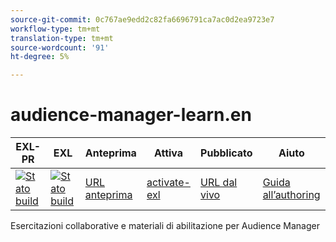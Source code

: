 ```yaml
---
source-git-commit: 0c767ae9edd2c82fa6696791ca7ac0d2ea9723e7
workflow-type: tm+mt
translation-type: tm+mt
source-wordcount: '91'
ht-degree: 5%

---
```

# audience-manager-learn.en

| EXL-PR | EXL | Anteprima | Attiva | Pubblicato | Aiuto |
|--- |--- |--- |--- |--- |--- |
| [![Stato build](https://docs.ci.corp.adobe.com/view/exl-pr/job/audience-manager-learn.en_pr-exl/badge/icon)](https://docs.ci.corp.adobe.com/view/exl-pr/job/audience-manager-learn.en_pr-exl/lastBuild/) | [![Stato build](https://docs.ci.corp.adobe.com/view/exl-pr/job/audience-manager-learn.en_exl/lastBuild/badge/icon)](https://docs.ci.corp.adobe.com/view/exl-pr/job/audience-manager-learn.en_exl/lastBuild/lastBuild) | [URL anteprima](https://experienceleague.corp.adobe.com/docs/audience-manager-learn/tutorials/overview.html?lang=en) | [activate-exl](https://docs.ci.corp.adobe.com/job/activate-exl/build/) | [URL dal vivo](https://experienceleague.adobe.com/docs/audience-manager-learn/tutorials/overview.html?lang=en) | [Guida all’authoring](https://experienceleague.adobe.com/docs/authoring-guide-exl/using/home.html?lang=en) |

Esercitazioni collaborative e materiali di abilitazione per  Audience Manager
